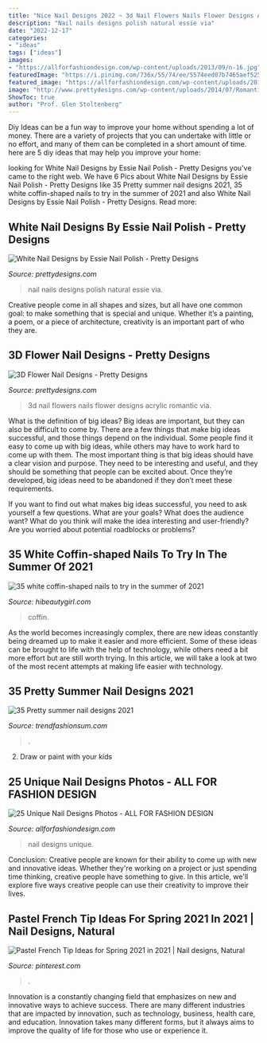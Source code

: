 ```yaml
---
title: "Nice Nail Designs 2022 ~ 3d Nail Flowers Nails Flower Designs Acrylic Romantic Via"
description: "Nail nails designs polish natural essie via"
date: "2022-12-17"
categories:
- "ideas"
tags: ["ideas"]
images:
- "https://allforfashiondesign.com/wp-content/uploads/2013/09/n-16.jpg"
featuredImage: "https://i.pinimg.com/736x/55/74/ee/5574eed07b7465aef5258933e14bc274.jpg"
featured_image: "https://allforfashiondesign.com/wp-content/uploads/2013/09/n-16.jpg"
image: "http://www.prettydesigns.com/wp-content/uploads/2014/07/Romantic-3D-Nails.jpg"
ShowToc: true
author: "Prof. Glen Stoltenberg"
---
```



Diy Ideas can be a fun way to improve your home without spending a lot of money. There are a variety of projects that you can undertake with little or no effort, and many of them can be completed in a short amount of time. here are 5 diy ideas that may help you improve your home: 

	

		
looking for White Nail Designs by Essie Nail Polish - Pretty Designs you've came to the right web. We have 6 Pics about White Nail Designs by Essie Nail Polish - Pretty Designs like 35 Pretty summer nail designs 2021, 35 white coffin-shaped nails to try in the summer of 2021 and also White Nail Designs by Essie Nail Polish - Pretty Designs. Read more:
		
    
## White Nail Designs By Essie Nail Polish - Pretty Designs

<img loading=lazy src="https://www.prettydesigns.com/wp-content/uploads/2014/04/Natural-White-Nails.jpg" onerror="this.onerror=null;this.src='https://tse2.mm.bing.net/th?id=OIP.-cdH-ecu8L-Q5yqjbs1jvAHaJ3&amp;pid=15.1';" alt="White Nail Designs by Essie Nail Polish - Pretty Designs">

_Source: prettydesigns.com_

>nail nails designs polish natural essie via. 

	

Creative people come in all shapes and sizes, but all have one common goal: to make something that is special and unique. Whether it’s a painting, a poem, or a piece of architecture, creativity is an important part of who they are.

    
## 3D Flower Nail Designs - Pretty Designs

<img loading=lazy src="http://www.prettydesigns.com/wp-content/uploads/2014/07/Romantic-3D-Nails.jpg" onerror="this.onerror=null;this.src='https://tse3.mm.bing.net/th?id=OIP.1qy9IK6Vq6X3Bi_RRtkHzAHaH8&amp;pid=15.1';" alt="3D Flower Nail Designs - Pretty Designs">

_Source: prettydesigns.com_

>3d nail flowers nails flower designs acrylic romantic via. 

	

What is the definition of big ideas?
Big ideas are important, but they can also be difficult to come by. There are a few things that make big ideas successful, and those things depend on the individual. Some people find it easy to come up with big ideas, while others may have to work hard to come up with them.
The most important thing is that big ideas should have a clear vision and purpose. They need to be interesting and useful, and they should be something that people can be excited about. Once they’re developed, big ideas need to be abandoned if they don’t meet these requirements.

If you want to find out what makes big ideas successful, you need to ask yourself a few questions. What are your goals? What does the audience want? What do you think will make the idea interesting and user-friendly? Are you worried about potential roadblocks or problems?

    
## 35 White Coffin-shaped Nails To Try In The Summer Of 2021

<img loading=lazy src="https://hibeautygirl.com/wp-content/uploads/2021/05/24-5.jpg" onerror="this.onerror=null;this.src='https://tse2.mm.bing.net/th?id=OIP._3iwKZMa9SuBng_GJmS5SwHaLH&amp;pid=15.1';" alt="35 white coffin-shaped nails to try in the summer of 2021">

_Source: hibeautygirl.com_

>coffin. 

	

As the world becomes increasingly complex, there are new ideas constantly being dreamed up to make it easier and more efficient. Some of these ideas can be brought to life with the help of technology, while others need a bit more effort but are still worth trying. In this article, we will take a look at two of the most recent attempts at making life easier with technology.

    
## 35 Pretty Summer Nail Designs 2021

<img loading=lazy src="https://trendfashionsum.com/wp-content/uploads/2021/05/13-10.jpg" onerror="this.onerror=null;this.src='https://tse4.mm.bing.net/th?id=OIP.ss3X-3fqfObpb3fsTYcrlAHaLH&amp;pid=15.1';" alt="35 Pretty summer nail designs 2021">

_Source: trendfashionsum.com_

>. 

	

2. Draw or paint with your kids

    
## 25 Unique Nail Designs Photos - ALL FOR FASHION DESIGN

<img loading=lazy src="https://allforfashiondesign.com/wp-content/uploads/2013/09/n-16.jpg" onerror="this.onerror=null;this.src='https://tse1.mm.bing.net/th?id=OIP.YxD3y5ooDIU3ToVB7w1_igHaJ3&amp;pid=15.1';" alt="25 Unique Nail Designs Photos - ALL FOR FASHION DESIGN">

_Source: allforfashiondesign.com_

>nail designs unique. 

	

Conclusion:
Creative people are known for their ability to come up with new and innovative ideas. Whether they're working on a project or just spending time thinking, creative people have something to give. In this article, we'll explore five ways creative people can use their creativity to improve their lives.

    
## Pastel French Tip Ideas For Spring 2021 In 2021 | Nail Designs, Natural

<img loading=lazy src="https://i.pinimg.com/736x/55/74/ee/5574eed07b7465aef5258933e14bc274.jpg" onerror="this.onerror=null;this.src='https://tse3.mm.bing.net/th?id=OIP.ZhgK_La9qdLH4xOBxYYx1gHaHa&amp;pid=15.1';" alt="Pastel French Tip Ideas for Spring 2021 in 2021 | Nail designs, Natural">

_Source: pinterest.com_

>. 

	

Innovation is a constantly changing field that emphasizes on new and innovative ways to achieve success. There are many different industries that are impacted by innovation, such as technology, business, health care, and education. Innovation takes many different forms, but it always aims to improve the quality of life for those who use or experience it.

